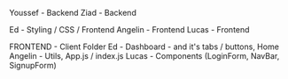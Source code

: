 Youssef - Backend
Ziad - Backend 


Ed - Styling / CSS / Frontend
Angelin - Frontend
Lucas - Frontend


FRONTEND - Client Folder
Ed - Dashboard - and it's tabs / buttons, Home
Angelin - Utils, App.js / index.js
Lucas - Components (LoginForm, NavBar, SignupForm)




